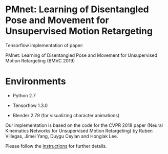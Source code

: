 # PMnet: Learning of Disentangled Pose and Movement for Unsupervised Motion Retargeting
Tensorflow implementation of paper:

PMnet: Learning of Disentangled Pose and Movement for Unsupervised Motion Retargeting (BMVC 2019)

# Environments
* Python 2.7

* Tensorflow 1.3.0

* Blender 2.79 (for visualizing character animations)

Our implementation is based on the code for the CVPR 2018 paper (Neural Kinematics Networks for Unsupervised Motion Retargeting) by Ruben Villegas, Jimei Yang, Duygu Ceylan and Honglak Lee.

Please follow the [instructions](https://github.com/rubenvillegas/cvpr2018nkn) for further details. 



